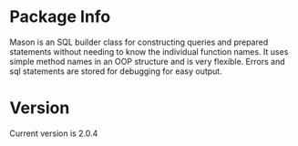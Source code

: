 Package Info
=====
Mason is an SQL builder class for constructing queries and prepared statements without needing to know the individual function names. It uses simple method names in an OOP structure and is very flexible. Errors and sql statements are stored for debugging for easy output.

Version
=====
Current version is 2.0.4